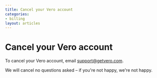 ```yaml
---
title: Cancel your Vero account
categories:
- billing
layout: articles
---
```


# Cancel your Vero account

To cancel your Vero account, email [support@getvero.com](mailto:support@getvero.com).

We will cancel no questions asked – if you're not happy, we're not happy.